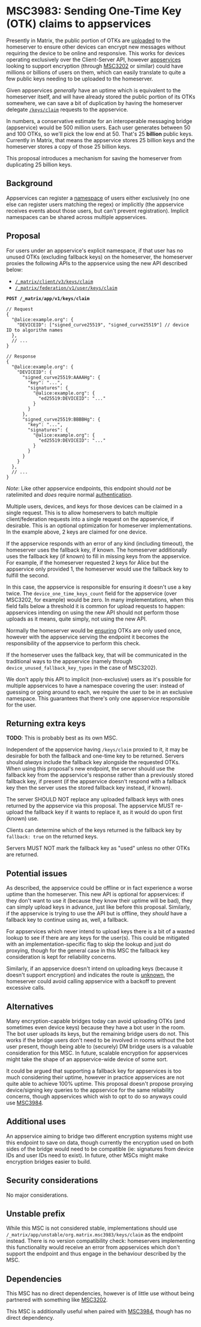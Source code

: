 # MSC3983: Sending One-Time Key (OTK) claims to appservices

Presently in Matrix, the public portion of OTKs are [uploaded](https://spec.matrix.org/v1.6/client-server-api/#uploading-keys)
to the homeserver to ensure other devices can encrypt new messages without requiring the device to
be online and responsive. This works for devices operating exclusively over the Client-Server API,
however [appservices](https://spec.matrix.org/v1.6/application-service-api/) looking to support
encryption (through [MSC3202](https://github.com/matrix-org/matrix-spec-proposals/pull/3202) or
similar) could have millions or billions of users on them, which can easily translate to quite a
few public keys needing to be uploaded to the homeserver.

Given appservices *generally* have an uptime which is equivalent to the homeserver itself, and will
have already stored the public portion of its OTKs somewhere, we can save a bit of duplication by
having the homeserver delegate [`/keys/claim`](https://spec.matrix.org/v1.6/client-server-api/#post_matrixclientv3keysclaim)
requests to the appservice.

In numbers, a conservative estimate for an interoperable messaging bridge (appservice) would be
500 million users. Each user generates between 50 and 100 OTKs, so we'll pick the low end at 50.
That's 25 **billion** public keys. Currently in Matrix, that means the appservice stores 25 billion
keys and the homeserver stores a copy of those 25 billion keys.

This proposal introduces a mechanism for saving the homeserver from duplicating 25 billion keys.

## Background

Appservices can register a [namespace](https://spec.matrix.org/v1.6/application-service-api/#registration)
of users either exclusively (no one else can register users matching the regex) or implicitly (the
appservice receives events about those users, but can't prevent registration). Implicit namespaces
can be shared across multiple appservices.

## Proposal

For users under an appservice's explicit namespace, if that user has no unused OTKs (excluding fallback
keys) on the homeserver, the homeserver proxies the following APIs to the appservice using the new
API described below:
* [`/_matrix/client/v3/keys/claim`](https://spec.matrix.org/v1.6/client-server-api/#post_matrixclientv3keysclaim)
* [`/_matrix/federation/v1/user/keys/claim`](https://spec.matrix.org/v1.6/server-server-api/#post_matrixfederationv1userkeysclaim)

**`POST /_matrix/app/v1/keys/claim`**
```jsonc
// Request
{
  "@alice:example.org": {
    "DEVICEID": ["signed_curve25519", "signed_curve25519"] // device ID to algorithm names
  },
  // ...
}
```
```jsonc
// Response
{
  "@alice:example.org": {
    "DEVICEID": {
      "signed_curve25519:AAAAHg": {
        "key": "...",
        "signatures": {
          "@alice:example.org": {
            "ed25519:DEVICEID": "..."
          }
        }
      },
      "signed_curve25519:BBBBHg": {
        "key": "...",
        "signatures": {
          "@alice:example.org": {
            "ed25519:DEVICEID": "..."
          }
        }
      }
    }
  },
  // ...
}
```

*Note*: Like other appservice endpoints, this endpoint should *not* be ratelimited and *does* require
normal [authentication](https://spec.matrix.org/v1.6/application-service-api/#authorization).

Multiple users, devices, and keys for those devices can be claimed in a single request. This is to
allow homeservers to batch multiple client/federation requests into a single request on the appservice,
if desirable. This is an optional optimization for homeserver implementations. In the example above, 2
keys are claimed for one device.

If the appservice responds with an error of any kind (including timeout), the homeserver uses the
fallback key, if known. The homeserver additionally uses the fallback key (if known) to fill in
missing keys from the appservice. For example, if the homeserver requested 2 keys for Alice but
the appservice only provided 1, the homeserver would use the fallback key to fulfill the second.

In this case, the appservice is responsible for ensuring it doesn't use a key twice. The
`device_one_time_keys_count` field for the appservice (over MSC3202, for example) would be zero. In
many implementations, when this field falls below a threshold it is common for upload requests to
happen: appservices intending on using the new API should not perform those uploads as it means,
quite simply, not using the new API.

Normally the homeserver would be [ensuring](https://spec.matrix.org/v1.6/client-server-api/#one-time-and-fallback-keys)
OTKs are only used once, however with the appservice serving the endpoint it becomes the responsibility
of the appservice to perform this check.

If the homeserver uses the fallback key, that will be communicated in the traditional ways to the
appservice (namely through `device_unused_fallback_key_types` in the case of MSC3202).

We don't apply this API to implicit (non-exclusive) users as it's possible for multiple appservices
to have a namespace covering the user: instead of guessing or going around to each, we require the
user to be in an exclusive namespace. This guarantees that there's only one appservice responsible
for the user.

## Returning extra keys

**TODO**: This is probably best as its own MSC.

Independent of the appservice having `/keys/claim` proxied to it, it may be desirable for both the
fallback and one-time key to be returned. Servers should *always* include the fallback key alongside
the requested OTKs. When using this proposal's new endpoint, the server should use the fallback key
from the appservice's response rather than a previously stored fallback key, if present (if the
appservice doesn't respond with a fallback key then the server uses the stored fallback key instead,
if known). 

The server SHOULD NOT replace any uploaded fallback keys with ones returned by the appservice via
this proposal. The appservice MUST re-upload the fallback key if it wants to replace it, as it would
do upon first (known) use.

Clients can determine which of the keys returned is the fallback key by `fallback: true` on the returned
keys.

Servers MUST NOT mark the fallback key as "used" unless no other OTKs are returned.

## Potential issues

As described, the appservice could be offline or in fact experience a worse uptime than the homeserver.
This new API is optional for appservices: if they don't want to use it (because they know their uptime
will be bad), they can simply upload keys in advance, just like before this proposal. Similarly, if
the appservice is trying to use the API but is offline, they *should* have a fallback key to continue
using as, well, a fallback.

For appservices which never intend to upload keys there is a bit of a wasted lookup to see if there are
any keys for the user(s). This could be mitigated with an implementation-specific flag to skip the lookup
and just do proxying, though for the general case in this MSC the fallback key consideration is kept for
reliability concerns.

Similarly, if an appservice doesn't intend on uploading keys (because it doesn't support encryption) and
indicates the route is [unknown](https://spec.matrix.org/v1.6/application-service-api/#unknown-routes),
the homeserver could avoid calling appservice with a backoff to prevent excessive calls.

## Alternatives

Many encryption-capable bridges today can avoid uploading OTKs (and sometimes even device keys) because
they have a bot user in the room. The bot user uploads its keys, but the remaining bridge users do not.
This works if the bridge users don't need to be involved in rooms without the bot user present, though
being able to (securely) DM bridge users is a valuable consideration for this MSC. In future, scalable
encryption for appservices might take the shape of an appservice-wide device of some sort.

It could be argued that supporting a fallback key for appservices is too much considering their uptime,
however in practice appservices are not quite able to achieve 100% uptime. This proposal doesn't propose
proxying device/signing key queries to the appservice for the same reliability concerns, though appservices
which wish to opt to do so anyways could use [MSC3984](https://github.com/matrix-org/matrix-spec-proposals/pull/3984).

## Additional uses

An appservice aiming to bridge two different encryption systems might use this endpoint to save on data,
though currently the encryption used on both sides of the bridge would need to be compatible (ie: signatures
from device IDs and user IDs need to exist). In future, other MSCs might make encryption bridges easier to
build.

## Security considerations

No major considerations.

## Unstable prefix

While this MSC is not considered stable, implementations should use
`/_matrix/app/unstable/org.matrix.msc3983/keys/claim` as the endpoint instead. There is no version
compatibility check: homeservers implementing this functionality would receive an error from appservices
which don't support the endpoint and thus engage in the behaviour described by the MSC.

## Dependencies

This MSC has no direct dependencies, however is of little use without being partnered with something
like [MSC3202](https://github.com/matrix-org/matrix-spec-proposals/pull/3202).

This MSC is additionally useful when paired with [MSC3984](https://github.com/matrix-org/matrix-spec-proposals/pull/3984),
though has no direct dependency.
